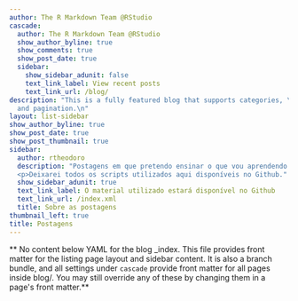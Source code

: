 ```yaml
---
author: The R Markdown Team @RStudio
cascade:
  author: The R Markdown Team @RStudio
  show_author_byline: true
  show_comments: true
  show_post_date: true
  sidebar:
    show_sidebar_adunit: false
    text_link_label: View recent posts
    text_link_url: /blog/
description: "This is a fully featured blog that supports categories, \ntags, series,
  and pagination.\n"
layout: list-sidebar
show_author_byline: true
show_post_date: true
show_post_thumbnail: true
sidebar:
  author: rtheodoro
  description: "Postagens em que pretendo ensinar o que vou aprendendo com programação voltada para ciência de dados, seja em R, Python, Julia ou SQL. 
  <p>Deixarei todos os scripts utilizados aqui disponíveis no Github."
  show_sidebar_adunit: true
  text_link_label: O material utilizado estará disponível no Github
  text_link_url: /index.xml
  title: Sobre as postagens
thumbnail_left: true
title: Postagens
---
```


** No content below YAML for the blog _index. This file provides front matter for the listing page layout and sidebar content. It is also a branch bundle, and all settings under `cascade` provide front matter for all pages inside blog/. You may still override any of these by changing them in a page's front matter.**
